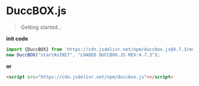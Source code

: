 # DuccBOX.js

> Getting started...

**init code**
```js
import {DuccBOX} from 'https://cdn.jsdelivr.net/npm/duccbox.js@4.7.3/module/duccbox.m.js';
new DuccBOX("startAsINIT", "LOADED DUCCBOX.JS REV:4.7.3");
```
**or**
```html
<script src="https://cdn.jsdelivr.net/npm/duccbox.js"></script>

```

